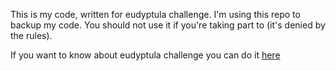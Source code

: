 This is my code, written for eudyptula challenge.
I'm using this repo to backup my code.
You should not use it if you're taking part to (it's denied by the rules).

If you want to know about eudyptula challenge you can do it [here](http://eudyptula-challenge.org/)
